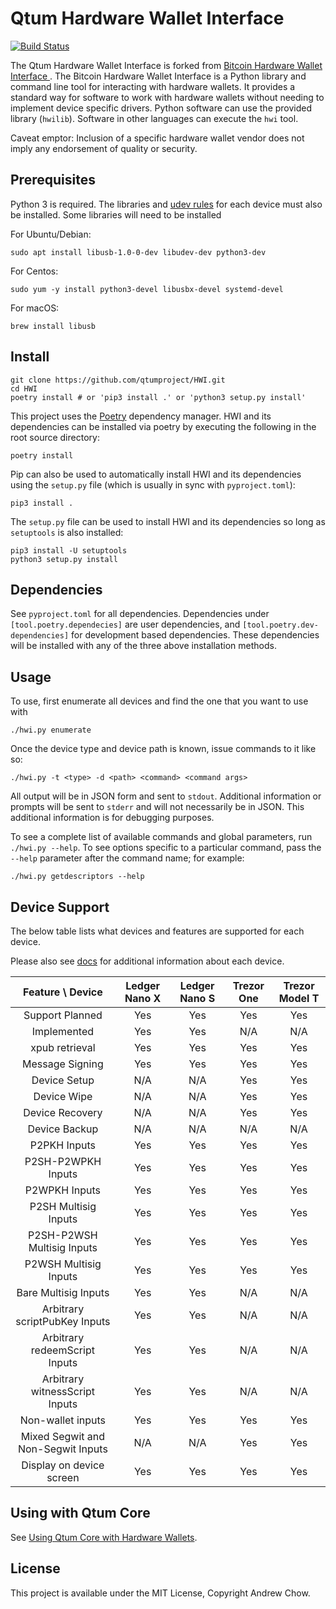 # Qtum Hardware Wallet Interface

[![Build Status](https://travis-ci.org/bitcoin-core/HWI.svg?branch=master)](https://travis-ci.org/bitcoin-core/HWI)

The Qtum Hardware Wallet Interface is forked from [Bitcoin Hardware Wallet Interface ](https://github.com/bitcoin-core/HWI).
The Bitcoin Hardware Wallet Interface is a Python library and command line tool for interacting with hardware wallets.
It provides a standard way for software to work with hardware wallets without needing to implement device specific drivers.
Python software can use the provided library (`hwilib`). Software in other languages can execute the `hwi` tool.

Caveat emptor: Inclusion of a specific hardware wallet vendor does not imply any endorsement of quality or security.

## Prerequisites

Python 3 is required. The libraries and [udev rules](hwilib/udev/README.md) for each device must also be installed. Some libraries will need to be installed

For Ubuntu/Debian:
```
sudo apt install libusb-1.0-0-dev libudev-dev python3-dev
```

For Centos:
```
sudo yum -y install python3-devel libusbx-devel systemd-devel
```

For macOS:
```
brew install libusb
```

## Install

```
git clone https://github.com/qtumproject/HWI.git
cd HWI
poetry install # or 'pip3 install .' or 'python3 setup.py install'
```

This project uses the [Poetry](https://github.com/sdispater/poetry) dependency manager. HWI and its dependencies can be installed via poetry by executing the following in the root source directory:

```
poetry install
```

Pip can also be used to automatically install HWI and its dependencies using the `setup.py` file (which is usually in sync with `pyproject.toml`):

```
pip3 install .
```

The `setup.py` file can be used to install HWI and its dependencies so long as `setuptools` is also installed:

```
pip3 install -U setuptools
python3 setup.py install
```

## Dependencies

See `pyproject.toml` for all dependencies. Dependencies under `[tool.poetry.dependecies]` are user dependencies, and `[tool.poetry.dev-dependencies]` for development based dependencies. These dependencies will be installed with any of the three above installation methods.

## Usage

To use, first enumerate all devices and find the one that you want to use with

```
./hwi.py enumerate
```

Once the device type and device path is known, issue commands to it like so:

```
./hwi.py -t <type> -d <path> <command> <command args>
```

All output will be in JSON form and sent to `stdout`.
Additional information or prompts will be sent to `stderr` and will not necessarily be in JSON.
This additional information is for debugging purposes.

To see a complete list of available commands and global parameters, run
`./hwi.py --help`.  To see options specific to a particular command,
pass the `--help` parameter after the command name; for example:

```
./hwi.py getdescriptors --help
```

## Device Support

The below table lists what devices and features are supported for each device.

Please also see [docs](docs/) for additional information about each device.

| Feature \ Device | Ledger Nano X | Ledger Nano S | Trezor One | Trezor Model T |
|:---:|:---:|:---:|:---:|:---:|
| Support Planned | Yes | Yes | Yes | Yes |
| Implemented | Yes | Yes | N/A | N/A |
| xpub retrieval | Yes | Yes | Yes | Yes |
| Message Signing | Yes | Yes | Yes | Yes |
| Device Setup | N/A | N/A | Yes | Yes |
| Device Wipe | N/A | N/A | Yes | Yes |
| Device Recovery | N/A | N/A | Yes | Yes |
| Device Backup | N/A | N/A | N/A | N/A |
| P2PKH Inputs | Yes | Yes | Yes | Yes |
| P2SH-P2WPKH Inputs | Yes | Yes | Yes | Yes |
| P2WPKH Inputs | Yes | Yes | Yes | Yes |
| P2SH Multisig Inputs | Yes | Yes | Yes | Yes |
| P2SH-P2WSH Multisig Inputs | Yes | Yes | Yes | Yes |
| P2WSH Multisig Inputs | Yes | Yes | Yes | Yes |
| Bare Multisig Inputs | Yes | Yes | N/A | N/A |
| Arbitrary scriptPubKey Inputs | Yes | Yes | N/A | N/A |
| Arbitrary redeemScript Inputs | Yes | Yes | N/A | N/A |
| Arbitrary witnessScript Inputs | Yes | Yes | N/A | N/A |
| Non-wallet inputs | Yes | Yes | Yes | Yes |
| Mixed Segwit and Non-Segwit Inputs | N/A | N/A | Yes | Yes |
| Display on device screen | Yes | Yes | Yes | Yes |

## Using with Qtum Core

See [Using Qtum Core with Hardware Wallets](docs/bitcoin-core-usage.md).

## License

This project is available under the MIT License, Copyright Andrew Chow.
